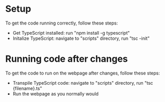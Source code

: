 # Setup 
To get the code running correctly, follow these steps: 
- Get TypeScript installed: run "npm install -g typescript" 
- Initalize TypeScript: navigate to "scripts" directory, run "tsc -init" 

# Running code after changes 
To get the code to run on the webpage after changes, follow these steps: 
- Transpile TypeScript code: navigate to "scripts" directory, run "tsc {filename}.ts" 
- Run the webpage as you normally would
